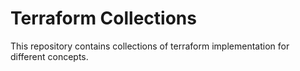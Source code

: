 # Terraform Collections

This repository contains collections of terraform implementation for different concepts.

